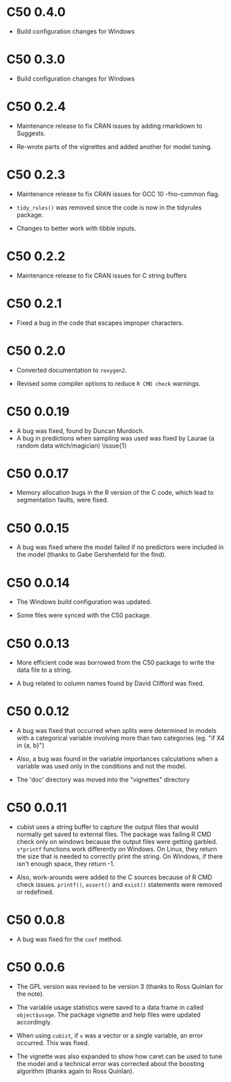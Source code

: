 # C50 0.4.0

* Build configuration changes for Windows

# C50 0.3.0

* Build configuration changes for Windows


# C50 0.2.4

* Maintenance release to fix CRAN issues by adding rmarkdown to Suggests.

* Re-wrote parts of the vignettes and added another for model tuning.


# C50 0.2.3

* Maintenance release to fix CRAN issues for GCC 10 -fno-common flag.

* `tidy_rules()` was removed since the code is now in the tidyrules package.

* Changes to better work with tibble inputs.


# C50 0.2.2

* Maintenance release to fix CRAN issues for C string buffers


# C50 0.2.1

* Fixed a bug in the code that escapes improper characters.


# C50 0.2.0

* Converted documentation to `roxygen2`.

* Revised some compiler options to reduce `R CMD check` warnings.




# C50 0.0.19

* A bug was fixed, found by Duncan Murdoch.
* A bug in predictions when sampling was used was fixed by Laurae (a random data witch/magician) \issue{1}



# C50 0.0.17


* Memory allocation bugs in the R version of the C code, which lead to segmentation faults, were fixed.



# C50 0.0.15


* A bug was fixed where the model failed if no predictors were included in the model (thanks to Gabe Gershenfeld for the find).



# C50 0.0.14


* The Windows build configuration was updated.

* Some files were synced with the C50 package.



# C50 0.0.13


* More efficient code was borrowed from the C50 package to write the data file to a string.

* A bug related to column names found by David Clifford was fixed.


# C50 0.0.12


* A bug was fixed that occurred when splits were determined in models with a categorical variable involving more than two categories (eg. "if X4 in {a, b}")

* Also, a bug was found in the variable importances calculations  when a variable was used only in the conditions and not the model.

* The 'doc' directory was moved into the "vignettes" directory


# C50 0.0.11


* cubist uses a string buffer to capture the output files that would normally get saved to external files. The package was failing R CMD check only on windows because the output files were getting garbled. `s*printf` functions work differently on Windows. On Linux, they return the size that is needed to correctly print the string.  On Windows, if there isn't enough space, they return -1.

* Also, work-arounds were added to the C sources because of R CMD check issues. `printf()`, `assert()` and `exist()` statements were removed or redefined.


# C50 0.0.8

* A bug was fixed for the `coef` method.



# C50 0.0.6

* The GPL version was revised to be version 3 (thanks to Ross Quinlan for the note).

* The variable usage statistics were saved to a data frame in called `object$usage`. The package vignette and help files were updated accordingly.

* When using `cubist`, if `x` was a vector or a single variable, an error occurred. This was fixed.

* The vignette was also expanded to show how caret can be used to tune the model and a technical error was corrected about the boosting algorithm (thanks again to Ross Quinlan).



